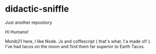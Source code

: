 # didactic-sniffle
Just another repository



Hi Humans!

Monib21 here, I like Node. Js and coffescript ( that's what. I'a made of! ). I've had tacos on the moon and find them far superior to Earth Tacos.
